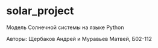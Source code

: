 # solar_project
Модель Солнечной системы на языке Python

Авторы: Щербаков Андрей и Муравьев Матвей, Б02-112
